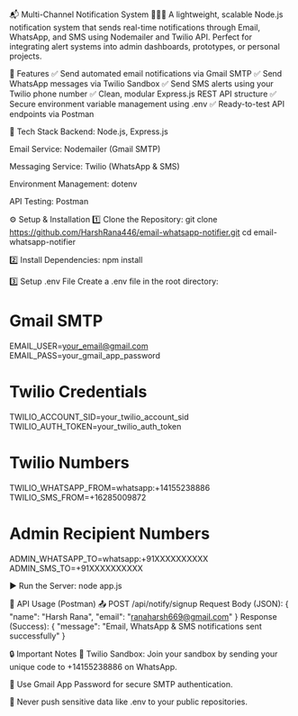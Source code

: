 📬 Multi-Channel Notification System 📱📧📲
A lightweight, scalable Node.js notification system that sends real-time notifications through Email, WhatsApp, and SMS using Nodemailer and Twilio API. Perfect for integrating alert systems into admin dashboards, prototypes, or personal projects.

📌 Features
✅ Send automated email notifications via Gmail SMTP
✅ Send WhatsApp messages via Twilio Sandbox
✅ Send SMS alerts using your Twilio phone number
✅ Clean, modular Express.js REST API structure
✅ Secure environment variable management using .env
✅ Ready-to-test API endpoints via Postman

🚀 Tech Stack
Backend: Node.js, Express.js

Email Service: Nodemailer (Gmail SMTP)

Messaging Service: Twilio (WhatsApp & SMS)

Environment Management: dotenv

API Testing: Postman

⚙️ Setup & Installation
1️⃣ Clone the Repository:
git clone https://github.com/HarshRana446/email-whatsapp-notifier.git
cd email-whatsapp-notifier

2️⃣ Install Dependencies:
npm install

3️⃣ Setup .env File
Create a .env file in the root directory:
# Gmail SMTP
EMAIL_USER=your_email@gmail.com
EMAIL_PASS=your_gmail_app_password

# Twilio Credentials
TWILIO_ACCOUNT_SID=your_twilio_account_sid
TWILIO_AUTH_TOKEN=your_twilio_auth_token

# Twilio Numbers
TWILIO_WHATSAPP_FROM=whatsapp:+14155238886
TWILIO_SMS_FROM=+16285009872

# Admin Recipient Numbers
ADMIN_WHATSAPP_TO=whatsapp:+91XXXXXXXXXX
ADMIN_SMS_TO=+91XXXXXXXXXX

▶️ Run the Server:
node app.js

📲 API Usage (Postman)
📤 POST /api/notify/signup
Request Body (JSON):
{
  "name": "Harsh Rana",
  "email": "ranaharsh669@gmail.com"
}
Response (Success):
{
  "message": "Email, WhatsApp & SMS notifications sent successfully"
}

🔒 Important Notes
📝 Twilio Sandbox: Join your sandbox by sending your unique code to +14155238886 on WhatsApp.

📧 Use Gmail App Password for secure SMTP authentication.

🔐 Never push sensitive data like .env to your public repositories.

